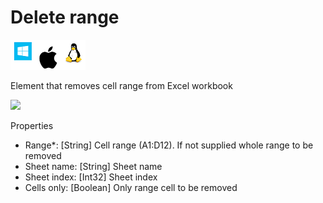 # Delete range

![](<../../../.gitbook/assets/image (33).png>)

Element that removes cell range from Excel workbook

![](../../../.gitbook/assets/Excel\_delete\_range.png)

Properties

* Range\*: \[String] Cell range (A1:D12). If not supplied whole range to be removed
* Sheet name: \[String] Sheet name
* Sheet index: \[Int32] Sheet index
* Cells only: \[Boolean] Only range cell to be removed
